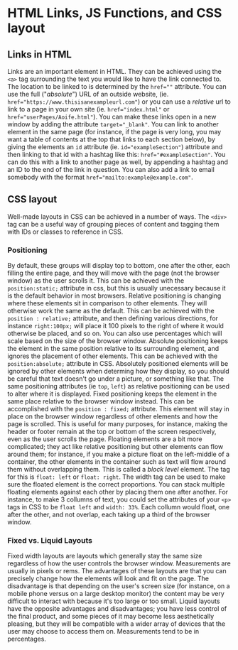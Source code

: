 # HTML Links, JS Functions, and CSS layout

## Links in HTML

Links are an important element in HTML. They can be achieved using the `<a>` tag surrounding the text you would like to have the link connected to. The location to be linked to is determined by the `href=""` attribute. You can use the full ("*absolute*") URL of an outside website, (ie. `href="https://www.thisisanexampleurl.com"`) or you can use a *relative* url to link to a page in your own site (ie. `href="index.html"` or `href="userPages/Aoife.html"`). You can make these links open in a new window by adding the attribute `target="_blank"`. You can link to another element in the same page (for instance, if the page is very long, you may want a table of contents at the top that links to each section below), by giving the elements an `id` attribute (ie. `id="exampleSection"`) attribute and then linking to that id with a hashtag like this: `href="#exampleSection"`. You can do this with a link to another page as well, by appending a hashtag and an ID to the end of the link in question. You can also add a link to email somebody with the format `href="mailto:example@example.com"`.

## CSS layout

Well-made layouts in CSS can be achieved in a number of ways. The `<div>` tag can be a useful way of grouping pieces of content and tagging them with IDs or classes to reference in CSS. 

### Positioning

By default, these groups will display top to bottom, one after the other, each filling the entire page, and they will move with the page (not the browser window) as the user scrolls it. This can be achieved with the `position:static;` attribute in css, but this is usually unecessary because it is the default behavior in most browsers.
 Relative positioning is changing where these elements sit in comparison to other elements. They will otherwise work the same as the default. This can be achieved with the `position : relative;` attribute, and then defining various directions, for instance `right:100px;` will place it 100 pixels to the right of where it would otherwise be placed, and so on. You can also use percentages which will scale based on the size of the browser window.
 Absolute positioning keeps the element in the same position relative to its surrounding element, and ignores the placement of other elements. This can be achieved with the `position:absolute;` attribute in CSS. Absolutely positioned elements will be ignored by other elements when determing how they display, so you should be careful that text doesn't go under a picture, or something like that. The same positioning attributes (ie `top`, `left`) as relative positioning can be used to alter where it is displayed.
Fixed positioning keeps the element in the same place relative to the browser window instead. This can be accomplished with the `position : fixed;` attribute. This element will stay in place on the browser window regardless of other elements and how the page is scrolled. This is useful for many purposes, for instance, making the header or footer remain at the top or bottom of the screen respectively, even as the user scrolls the page.
Floating elements are a bit more complicated; they act like relative positioning but other elements can flow around them; for instance, if you make a picture float on the left-middle of a container, the other elements in the container such as text will flow around them without overlapping them. This is called a *block level* element. The tag for this is `float: left` or `float: right`. The width tag can be used to make sure the floated element is the correct proportions. You can stack multiple floating elements against each other by placing them one after another. For instance, to make 3 collumns of text, you could set the attributes of your `<p>` tags in CSS to be `float left` and `width: 33%`. Each collumn would float, one after the other, and not overlap, each taking up a third of the browser window.

### Fixed vs. Liquid Layouts

Fixed width layouts are layouts which generally stay the same size regardless of how the user controls the browser window. Measurements are usually in pixels or rems. The advantages of these layouts are that you can precisely change how the elements will look and fit on the page. The disadvantage is that depending on the user's screen size (for instance, on a mobile phone versus on a large desktop monitor) the content may be very difficult to interact with because it's too large or too small. Liquid layouts have the opposite advantages and disadvantages; you have less control of the final product, and some pieces of it may become less aesthetically pleasing, but they will be compatible with a wider array of devices that the user may choose to access them on. Measurements tend to be in percentages.
